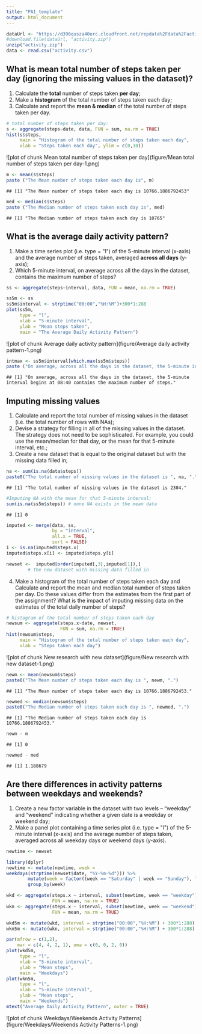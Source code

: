 ```yaml
---
title: "PA1_template"
output: html_document
---
```





```r
dataUrl <- "https://d396qusza40orc.cloudfront.net/repdata%2Fdata%2Factivity.zip"
#download.file(dataUrl, "activity.zip")
unzip("activity.zip")
data <- read.csv("activity.csv")
```

## What is mean total number of steps taken per day (ignoring the missing values in the dataset)?
1. Calculate the **total** number of steps taken **per day**;
2. Make a **histogram** of the total number of steps taken each day;
3. Calculate and report the **mean & median** of the total number of steps taken per day.

```r
# total number of steps taken per day:
s <- aggregate(steps~date, data, FUN = sum, na.rm = TRUE)
hist(s$steps, 
     main = "Histogram of the total number of steps taken each day", 
     xlab = "Steps taken each day", ylim = c(0,30))
```

![plot of chunk Mean total number of steps taken per day](figure/Mean total number of steps taken per day-1.png)

```r
m <- mean(s$steps)
paste ("The Mean number of steps taken each day is", m)
```

```
## [1] "The Mean number of steps taken each day is 10766.1886792453"
```

```r
med <- median(s$steps)
paste ("The Median number of steps taken each day is", med)
```

```
## [1] "The Median number of steps taken each day is 10765"
```


## What is the average daily activity pattern?
1. Make a time series plot (i.e. type = "l") of the 5-minute interval (x-axis) and the average number of steps taken, averaged **across all days** (y-axis);
2. Which 5-minute interval, on average across all the days in the dataset, contains the maximum number of steps?

```r
ss <- aggregate(steps~interval, data, FUN = mean, na.rm = TRUE)

ss5m <- ss
ss5m$interval <- strptime("00:00","%H:%M")+300*1:288
plot(ss5m,
     type = "l",
     xlab = "5-minute interval", 
     ylab = "Mean steps taken",
     main = "The Average Daily Activity Pattern")
```

![plot of chunk Average daily activity pattern](figure/Average daily activity pattern-1.png)

```r
intmax <- ss5m$interval[which.max(ss5m$steps)]
paste ("On average, across all the days in the dataset, the 5-minute interval begins at", format(intmax, "%H:%M"), "contains the maximum number of steps.")
```

```
## [1] "On average, across all the days in the dataset, the 5-minute interval begins at 08:40 contains the maximum number of steps."
```


## Imputing missing values
1. Calculate and report the total number of missing values in the dataset (i.e. the total number of rows with NAs);
2. Devise a strategy for filling in all of the missing values in the dataset. The strategy does not need to be sophisticated. For example, you could use the mean/median for that day, or the mean for that 5-minute interval, etc.;
3. Create a new dataset that is equal to the original dataset but with the missing data filled in;

```r
na <- sum(is.na(data$steps))
paste0("The total number of missing values in the dataset is ", na, ".")
```

```
## [1] "The total number of missing values in the dataset is 2304."
```

```r
#Imputing NA with the mean for that 5-minute interval:
sum(is.na(ss5m$steps)) # none NA exists in the mean data
```

```
## [1] 0
```

```r
imputed <- merge(data, ss, 
                 by = "interval", 
                 all.x = TRUE,
                 sort = FALSE)
i <- is.na(imputed$steps.x)    
imputed$steps.x[i] <- imputed$steps.y[i]

newset <-  imputed[order(imputed[,3],imputed[1]),]
        # The new dataset with missing data filled in
```

4. Make a histogram of the total number of steps taken each day and Calculate and report the mean and median total number of steps taken per day. Do these values differ from the estimates from the first part of the assignment? What is the impact of imputing missing data on the estimates of the total daily number of steps?

```r
# histogram of the total number of steps taken each day
newsum <- aggregate(steps.x~date, newset, 
                    FUN = sum, na.rm = TRUE)
hist(newsum$steps, 
     main = "Histogram of the total number of steps taken each day", 
     xlab = "Steps taken each day")
```

![plot of chunk New research with new dataset](figure/New research with new dataset-1.png)

```r
newm <- mean(newsum$steps)
paste0("The Mean number of steps taken each day is ", newm, ".")
```

```
## [1] "The Mean number of steps taken each day is 10766.1886792453."
```

```r
newmed <- median(newsum$steps)
paste0("The Median number of steps taken each day is ", newmed, ".")
```

```
## [1] "The Median number of steps taken each day is 10766.1886792453."
```

```r
newm - m
```

```
## [1] 0
```

```r
newmed - med
```

```
## [1] 1.188679
```


## Are there differences in activity patterns between weekdays and weekends?
1. Create a new factor variable in the dataset with two levels – “weekday” and “weekend” indicating whether a given date is a weekday or weekend day;
2. Make a panel plot containing a time series plot (i.e. type = "l") of the 5-minute interval (x-axis) and the average number of steps taken, averaged across all weekday days or weekend days (y-axis). 

```r
newtime <- newset

library(dplyr)
newtime <- mutate(newtime, week = 
weekdays(strptime(newset$date, "%Y-%m-%d"))) %>% 
        mutate(week = factor((week == "Saturday" | week == "Sunday"), labels = c("weekday", "weekend"))) %>% 
        group_by(week) 

wkd <- aggregate(steps.x ~ interval, subset(newtime, week == "weekday"),
                 FUN = mean, na.rm = TRUE)
wkn <- aggregate(steps.x ~ interval, subset(newtime, week == "weekend"),
                 FUN = mean, na.rm = TRUE)

wkd5m <- mutate(wkd, interval = strptime("00:00","%H:%M") + 300*1:288)
wkn5m <- mutate(wkn, interval = strptime("00:00","%H:%M") + 300*1:288)

par(mfrow = c(1,2), 
    mar = c(4, 4, 2, 1), oma = c(0, 0, 2, 0))
plot(wkd5m,
     type = "l",
     xlab = "5-minute interval", 
     ylab = "Mean steps",
     main = "Weekdays")
plot(wkn5m,
     type = "l",
     xlab = "5-minute interval", 
     ylab = "Mean steps",
     main = "Weekends")
mtext("Average Daily Activity Pattern", outer = TRUE)
```

![plot of chunk Weekdays/Weekends Activity Patterns](figure/Weekdays/Weekends Activity Patterns-1.png)



